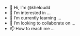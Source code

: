 - 👋 Hi, I’m @kheloudd
- 👀 I’m interested in ...
- 🌱 I’m currently learning ...
- 💞️ I’m looking to collaborate on ...
- 📫 How to reach me ...

<!---
kheloudd/kheloudd is a ✨ special ✨ repository because its `README.md` (this file) appears on your GitHub profile.
You can click the Preview link to take a look at your changes.
--->
